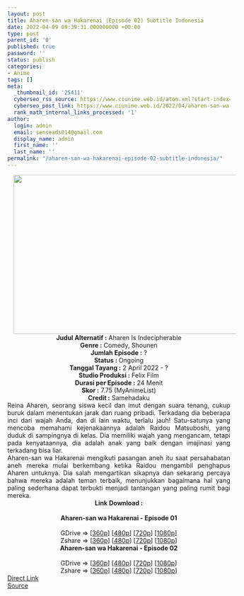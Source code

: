 ```yaml
---
layout: post
title: Aharen-san wa Hakarenai (Episode 02) Subtitle Indonesia
date: 2022-04-09 09:39:31.000000000 +00:00
type: post
parent_id: '0'
published: true
password: ''
status: publish
categories:
- Anime
tags: []
meta:
  _thumbnail_id: '25411'
  cyberseo_rss_source: https://www.ciunime.web.id/atom.xml?start-index=1
  cyberseo_post_link: https://www.ciunime.web.id/2022/04/aharen-san-wa-hakarenai-subtitle.html
  rank_math_internal_links_processed: '1'
author:
  login: admin
  email: senseads014@gmail.com
  display_name: admin
  first_name: ''
  last_name: ''
permalink: "/aharen-san-wa-hakarenai-episode-02-subtitle-indonesia/"
---
```

<div class="separator" style="clear: both; text-align: center;"><a href="https://blogger.googleusercontent.com/img/b/R29vZ2xl/AVvXsEj1OpV0bq9DgUtZj-Em5xnmdzsm8KIzpCz6anb6UMXOyV2rKhlPDDFlk42i5u7hEB1dK87zUvhkiCsvfD31SbaGYIBxdjyhsd1m977rZGf9hmveiAN02ufz7e3In9c1qVLISwsa-ReetPD1Zx4TXzXz-8se0q_k1eK-Irn8QDEw7X7u30pslKlWKglV/s1280/Aharen-san%20wa%20Hakarenai.jpg" style="margin-left: 1em; margin-right: 1em;"><img border="0" data-original-height="720" data-original-width="1280" height="360" src="{{ site.baseurl }}/assets/2022/04/Aharen-san%20wa%20Hakarenai.jpg" width="640" /></a></div>
<div class="separator" style="clear: both; text-align: center;"></div>
<div style="text-align: center;"><b>Judul</b><b><b> Alternatif</b> :</b> Aharen Is Indecipherable</div>
<div style="text-align: center;"><b><b>Genre :</b></b> Comedy, Shounen</div>
<div style="text-align: center;"><b>Jumlah Episode :</b> ?<br /><b>Status :&nbsp;</b>Ongoing<br /><b>Tanggal Tayang :</b> 2 April&nbsp;2022 - ?<br /><b>Studio Produksi :</b>&nbsp;Felix Film<br /><b>Durasi per Episode :</b> 24 Menit</div>
<div style="text-align: center;"><b>Skor :</b> 7.75 (MyAnimeList)</div>
<div style="text-align: center;"><b>Credit :</b>&nbsp;Samehadaku</div>
<div style="text-align: center;"></div>
<div style="text-align: justify;">
<div>Reina Aharen, seorang siswa kecil dan imut dengan suara tenang, cukup buruk dalam menentukan jarak dan ruang pribadi. Terkadang dia beberapa inci dari wajah Anda, dan di lain waktu, terlalu jauh! Satu-satunya yang mencoba memahami kejenakaannya adalah Raidou Matsuboshi, yang duduk di sampingnya di kelas. Dia memiliki wajah yang mengancam, tetapi pada kenyataannya, dia adalah anak yang baik dengan imajinasi yang terkadang bisa liar.</div>
<div></div>
<div>Aharen-san wa Hakarenai mengikuti pasangan aneh itu saat persahabatan aneh mereka mulai berkembang ketika Raidou mengambil penghapus Aharen untuknya. Dia salah mengartikan sikapnya dan sekarang percaya bahwa mereka adalah teman terbaik, menunjukkan bagaimana hal yang paling sederhana dapat terbukti menjadi tantangan yang paling rumit bagi mereka.</div>
</div>
<div style="text-align: justify;"></div>
<div style="text-align: justify;"></div>
<div style="text-align: center;">
<div style="text-align: center;">
<div style="text-align: left;">
<div style="text-align: center;"><b>Link Download :</b></div>
<div style="text-align: center;"><b><br /></b></div>
<div style="text-align: center;"><span style="text-align: left;"><b>Aharen-san wa Hakarenai&nbsp;</b></span><b>- Episode 01</b></div>
<div style="text-align: center;"><b><br /></b></div>
<div style="text-align: center;">GDrive =&gt; [<a href="https://acefile.co/f/71606576/awh-01-360p-samehadaku-care-mp4" target="_blank" rel="noopener">360p</a>] [<a href="https://acefile.co/f/71606581/awh-01-480p-samehadaku-care-mp4" target="_blank" rel="noopener">480p</a>] [<a href="https://acefile.co/f/71606899/awh-01-mp4hd-samehadaku-care-mp4" target="_blank" rel="noopener">720p</a>] [<a href="https://acefile.co/f/71607300/awh-01-fullhd-samehadaku-care-mp4" target="_blank" rel="noopener">1080p</a>]</div>
<div style="text-align: center;">Zshare =&gt; [<a href="https://www14.zippyshare.com/v/j2R2TxFu/file.html" target="_blank" rel="noopener">360p</a>] [<a href="https://www14.zippyshare.com/v/vvzj9PXv/file.html" target="_blank" rel="noopener">480p</a>] [<a href="https://www103.zippyshare.com/v/4PoB7b59/file.html" target="_blank" rel="noopener">720p</a>] [<a href="https://www77.zippyshare.com/v/zVwezygs/file.html" target="_blank" rel="noopener">1080p</a>]</div>
<div style="text-align: center;"></div>
<div style="text-align: center;">
<div><span style="text-align: left;"><b>Aharen-san wa Hakarenai&nbsp;</b></span><b>- Episode 02</b></div>
<div><b><br /></b></div>
<div>GDrive =&gt; [<a href="https://acefile.co/f/72168806/awh-02-360p-samehadaku-care-mp4" target="_blank" rel="noopener">360p</a>] [<a href="https://acefile.co/f/72168813/awh-02-480p-samehadaku-care-mp4" target="_blank" rel="noopener">480p</a>] [<a href="https://acefile.co/f/72168957/awh-02-mp4hd-samehadaku-care-mp4" target="_blank" rel="noopener">720p</a>] [<a href="https://acefile.co/f/72169340/awh-02-fullhd-samehadaku-care-mp4" target="_blank" rel="noopener">1080p</a>]</div>
<div>Zshare =&gt; [<a href="https://www33.zippyshare.com/v/kbnYLbzq/file.html" target="_blank" rel="noopener">360p</a>] [<a href="https://www33.zippyshare.com/v/J4wRZiHB/file.html" target="_blank" rel="noopener">480p</a>] [<a href="https://www49.zippyshare.com/v/p9LfNPr3/file.html" target="_blank" rel="noopener">720p</a>] [<a href="https://www116.zippyshare.com/v/cUOZC9bj/file.html" target="_blank" rel="noopener">1080p</a>]</div>
</div>
</div>
</div>
</div>
<link rel="stylesheet" href="https://cdnjs.cloudflare.com/ajax/libs/font-awesome/4.7.0/css/font-awesome.min.css" />
<div class="divbtn"> <a href="https://handymansurrender.com/fihup8buzv?key=94550f7ce39444073321dde3b8782f97" class="btn"><i class="fa fa-download"></i> Direct Link</a> <br /><a href="https://www.ciunime.web.id/2022/04/aharen-san-wa-hakarenai-subtitle.html">Source</a> </div>
